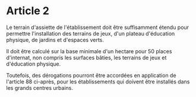 # Article 2

Le terrain d'assiette de l'établissement doit être suffisamment étendu pour permettre l'installation des terrains de jeux, d'un plateau d'éducation physique, de jardins et d'espaces verts.

Il doit être calculé sur la base minimale d'un hectare pour 50 places d'internat, non compris les surfaces bâties, les terrains de jeux et d'éducation physique.

Toutefois, des dérogations pourront être accordées en application de l'article 88 ci-après, pour les établissements qui doivent être installés dans les grands centres urbains.
